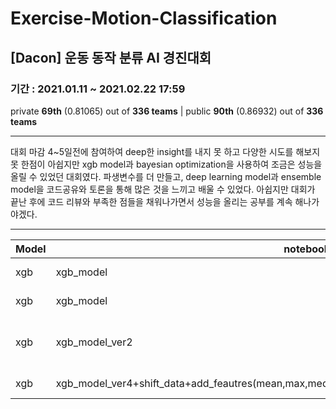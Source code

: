 # Exercise-Motion-Classification
## [Dacon] 운동 동작 분류 AI 경진대회
### 기간 : 2021.01.11 ~ 2021.02.22 17:59

private **69th** (0.81065) out of **336 teams** | public **90th** (0.86932) out of **336 teams**
  
  ---------------
  
대회 마감 4~5일전에 참여하여 deep한 insight를 내지 못 하고 다양한 시도를 해보지 못 한점이 아쉽지만 xgb model과 bayesian optimization을 사용하여 조금은 성능을 올릴 수 있었던 대회였다. 파생변수를 더 만들고, deep learning model과 ensemble model을 코드공유와 토론을 통해 많은 것을 느끼고 배울 수 있었다. 아쉽지만 대회가 끝난 후에 코드 리뷰와 부족한 점들을 채워나가면서 성능을 올리는 공부를 계속 해나가야겠다.      


--------------------



|Model|notebook_name|parameters|logloss|submission_name|
|--|--|--|--|--|
|xgb|xgb_model|'eta':0.1,'objective':'multi:softprob','max_depth':3,'eval_metric':'mlogloss','seed':0,'lambda':2,'num_class':61, num_boost_round=100,early_stopping_rounds=100,verbose_eval = 50 |1.05432	|xgb_model|
|xgb|xgb_model|'eta':0.1,'objective':'multi:softprob','max_depth':3,'eval_metric':'mlogloss','seed':0,'lambda':2,'alpha':2,'num_class':61, num_boost_round=200,early_stopping_rounds=100,verbose_eval = 50|1.05341|xgb_model_ver1|
|xgb|xgb_model_ver2|'colsample_bytree': 0.9543751822448909,'eval_metric': 'mlogloss','gamma': 2.3765993313084093,'lambda_val': 4.823723573634545,'learning_rate': 0.0320405651413064,'max_delta_step': 4.17743472256279,'max_depth': 2,'min_child_weight': 7.118213702774423,'num_class': 61,'objective': 'multi:softprob','subsample': 0.9532572056575737,num_boost_round=200|0.96465|xgb_model_ver2|
|xgb|xgb_model_ver4+shift_data+add_feautres(mean,max,median,std,quantile_75,quantile_25)+bayesian_optimization|'colsample_bytree': 0.4,'gamma': 0.001,'lambda_val': 5.0,'learning_rate': 0.2,'max_delta_step': 10.0,'max_depth': 2.0,'min_child_weight': 0.0,'subsample': 1.0,'eval_metric' = 'mlogloss''objective' = 'multi:softprob''num_class' = 61|**0.86932**	|xgb_model_ver4|   

